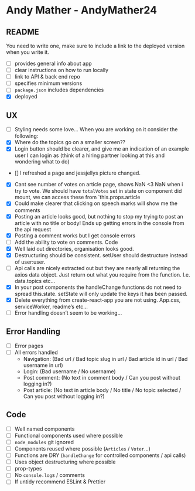 # Andy Mather - AndyMather24

## README

You need to write one, make sure to include a link to the deployed version when you write it.

- [ ] provides general info about app
- [ ] clear instructions on how to run locally
- [ ] link to API & back end repo
- [ ] specifies minimum versions
- [ ] `package.json` includes dependencies
- [x] deployed

## UX

- [ ] Styling needs some love... When you are working on it consider the following:
- [x] Where do the topics go on a smaller screen??
- [x] Login button should be clearer, and give me an indication of an example user I can login as (think of a hiring partner looking at this and wondering what to do)
- [] I refreshed a page and jessjellys picture changed.
- [x] Cant see number of votes on article page, shows NaN <3 NaN when i try to vote. We should have `totalVotes` set in state on component did mount, we can access these from `this.props.article
- [x] Could make clearer that clicking on speech marks will show me the comments
- [x] Posting an article looks good, but nothing to stop my trying to post an article with no title or body! Ends up getting errors in the console from the api request
- [x] Posting a comment works but I get console errors
- [ ] Add the ability to vote on comments.
      Code
- [x] Well laid out directories, organisation looks good.
- [x] Destructuring should be consistent. setUser should destructure instead of user:user.
- [ ] Api calls are nicely extracted out but they are nearly all returning the axios data object. Just return out what you require from the function. I.e. data.topics etc…
- [x] In your post components the handleChange functions do not need to spread this.state. setState will only update the keys it has been passed.
- [x] Delete everything from create-react-app you are not using. App.css, serviceWorker, readme’s etc…
- [ ] Error handling doesn’t seem to be working...

## Error Handling

- [ ] Error pages
- [ ] All errors handled
  - Navigation: (Bad url / Bad topic slug in url / Bad article id in url / Bad username in url)
  - Login: (Bad username / No username)
  - Post comment: (No text in comment body / Can you post without logging in?)
  - Post article: (No text in article body / No title / No topic selected / Can you post without logging in?)

## Code

- [ ] Well named components
- [ ] Functional components used where possible
- [ ] `node_modules` git ignored
- [ ] Components reused where possible (`Articles` / `Voter`...)
- [ ] Functions are DRY (`handleChange` for controlled components / api calls)
- [ ] Uses object destructuring where possible
- [ ] prop-types
- [ ] No `console.log`s / comments
- [ ] If untidy recommend ESLint & Prettier
